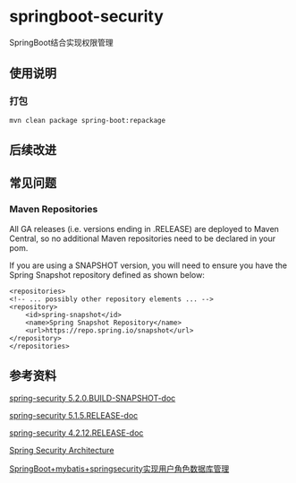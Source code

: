 # springboot-security

SpringBoot结合实现权限管理

## 使用说明

### 打包

```
mvn clean package spring-boot:repackage
```

## 后续改进

## 常见问题

### Maven Repositories

All GA releases (i.e. versions ending in .RELEASE) are deployed to Maven Central, so no additional Maven repositories need to be declared in your pom.

If you are using a SNAPSHOT version, you will need to ensure you have the Spring Snapshot repository defined as shown below:

```pom.xml.
<repositories>
<!-- ... possibly other repository elements ... -->
<repository>
	<id>spring-snapshot</id>
	<name>Spring Snapshot Repository</name>
	<url>https://repo.spring.io/snapshot</url>
</repository>
</repositories>
```

## 参考资料

[spring-security 5.2.0.BUILD-SNAPSHOT-doc](https://docs.spring.io/spring-security/site/docs/5.2.0.BUILD-SNAPSHOT/reference/htmlsingle/)

[spring-security 5.1.5.RELEASE-doc](https://docs.spring.io/spring-security/site/docs/5.1.5.RELEASE/reference/htmlsingle/)

[spring-security 4.2.12.RELEASE-doc](https://docs.spring.io/spring-security/site/docs/4.2.12.RELEASE/reference/htmlsingle/)

[Spring Security Architecture](https://spring.io/guides/topicals/spring-security-architecture)

[SpringBoot+mybatis+springsecurity实现用户角色数据库管理](https://www.jianshu.com/p/155ec4272aa4)